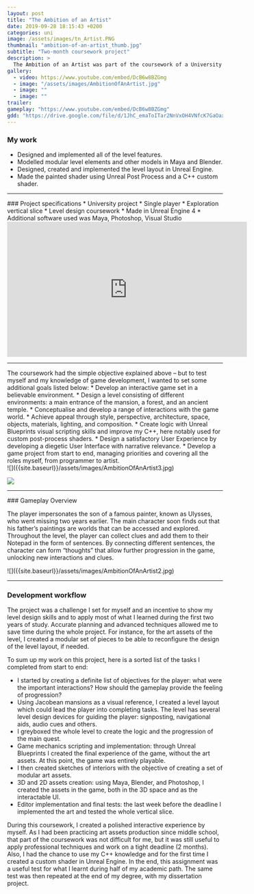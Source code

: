 ```yaml
---
layout: post
title: "The Ambition of an Artist"
date: 2019-09-28 18:15:43 +0200
categories: uni
image: /assets/images/tn_Artist.PNG
thumbnail: "ambition-of-an-artist_thumb.jpg"
subtitle: "Two-month coursework project"
description: >
  The Ambition of an Artist was part of the coursework of a University module which required to create a five-minute-long video of a game prototype. My work consisted of  creating a narrative experience featuring puzzle solving and environmental interaction. Throughout the game, the player can access to worlds inside paintings and, by exploring them, finding clues and collecting information.
gallery:
  - video: https://www.youtube.com/embed/DcB6w8BZGmg
  - image: "/assets/images/AmbitionOfAnArtist.jpg"
  - image: ""
  - image: ""
trailer:
gameplay: "https://www.youtube.com/embed/DcB6w8BZGmg"
gdd: "https://drive.google.com/file/d/1JhC_emaToITar2NnVxOH4VNfcK7GaOax/view"
---
```


### My work

* Designed and implemented all of the level features.
* Modelled modular level elements and other models in Maya and Blender.
* Designed, created and implemented the level layout in Unreal Engine.
* Made the painted shader using Unreal Post Process and a C++ custom shader.

---

<div class="row">
<div class="col-md-6">
### Project specifications
* University project
* Single player
* Exploration vertical slice
* Level design coursework
* Made in Unreal Engine 4
* Additional software used was Maya, Photoshop, Visual Studio
</div>
<div class="col-md-6">
<iframe width="560" height="315" src="https://www.youtube.com/embed/DcB6w8BZGmg" frameborder="0" allow="accelerometer; autoplay; clipboard-write; encrypted-media; gyroscope; picture-in-picture" allowfullscreen></iframe>
</div>
</div>

---

<div class="row">
<div class="col-md-6">
The coursework had the simple objective explained above – but to test myself and my knowledge of game development, I wanted to set some additional goals listed below:
* Develop an interactive game set in a believable environment.
* Design a level consisting of different environments: a main entrance of the mansion, a forest, and an ancient temple.
* Conceptualise and develop a range of interactions with the game world.
* Achieve appeal through style, perspective, architecture, space, objects, materials, lighting, and composition.
* Create logic with Unreal Blueprints visual scripting skills and improve my C++, here notably used for custom post-process shaders.
* Design a satisfactory User Experience by developing a diegetic User Interface with narrative relevance.
* Develop a game project from start to end, managing priorities and covering all the roles myself, from programmer to artist.
</div>
<div class="col-md-6">
![]({{site.baseurl}}/assets/images/AmbitionOfAnArtist3.jpg)


![]({{site.baseurl}}\assets\images\AmbitionSmallScreen.PNG)
</div>
</div>







---

<div class="row">
<div class="col-md-6">
### Gameplay Overview

The player impersonates the son of a famous painter, known as Ulysses, who went missing two years earlier. The main character soon finds out that his father’s paintings are worlds that can be accessed and explored. Throughout the level, the player can collect clues and add them to their Notepad in the form of sentences. By connecting different sentences, the character can form “thoughts” that allow further progression in the game, unlocking new interactions and clues.
</div>
<div class="col-md-6">
![]({{site.baseurl}}/assets/images/AmbitionOfAnArtist2.jpg)

</div>
</div>



---

### Development workflow

The project was a challenge I set for myself and an incentive to show my level design skills and to apply most of what I learned during the first two years of study. Accurate planning and advanced techniques allowed me to save time during the whole project. For instance, for the art assets of the level, I created a modular set of pieces to be able to reconfigure the design of the level layout, if needed.

 To sum up my work on this project, here is a sorted list of the tasks I completed from start to end:
* I started by creating a definite list of objectives for the player: what were the important interactions? How should the gameplay provide the feeling of progression?
* Using Jacobean mansions as a visual reference, I created a level layout which could lead the player into completing tasks. The level has several level design devices for guiding the player: signposting, navigational aids, audio cues and others.
* I greyboxed the whole level to create the logic and the progression of the main quest.
* Game mechanics scripting and implementation: through Unreal Blueprints I created the final experience of the game, without the art assets. At this point, the game was entirely playable.
* I then created sketches of interiors with the objective of creating a set of modular art assets.
* 3D and 2D assets creation: using Maya, Blender, and Photoshop, I created the assets in the game, both in the 3D space and as the interactable UI.
* Editor implementation and final tests: the last week before the deadline I implemented the art and tested the whole vertical slice.

During this coursework, I created a polished interactive experience by myself. As I had been practicing art assets production since middle school, that part of the coursework was not difficult for me, but it was still useful to apply professional techniques and work on a tight deadline (2 months). Also, I had the chance to use my C++ knowledge and for the first time I created a custom shader in Unreal Engine. In the end, this assignment was a useful test for what I learnt during half of my academic path. The same test was then repeated at the end of my degree, with my dissertation project.
